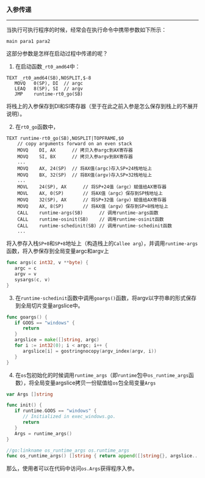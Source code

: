 ### 入参传递

------

当执行可执行程序的时候，经常会在执行命令中携带参数如下所示：

```shell
main para1 para2
```

这部分参数是怎样在启动过程中传递的呢？

1. 在启动函数`_rt0_amd64`中：

```assembly
TEXT _rt0_amd64(SB),NOSPLIT,$-8
   MOVQ   0(SP), DI  // argc
   LEAQ   8(SP), SI  // argv
   JMP    runtime·rt0_go(SB)
```

将栈上的入参保存到DI和SI寄存器（至于在此之前入参是怎么保存到栈上的不展开说明）。

2. 在`rt0_go`函数中，

```assembly
TEXT runtime·rt0_go(SB),NOSPLIT|TOPFRAME,$0
	// copy arguments forward on an even stack
	MOVQ	DI, AX		// 拷贝入参argc到AX寄存器
	MOVQ	SI, BX		// 拷贝入参argv到BX寄存器
    ...  
	MOVQ	AX, 24(SP)  // 将AX值(argc)存入SP+24栈地址上
	MOVQ	BX, 32(SP)  // 将BX值(argv)存入SP+32栈地址上
	...
	MOVL	24(SP), AX		// 将SP+24值（argc）赋值给AX寄存器
	MOVL	AX, 0(SP)       // 将AX值（argc）保存到SP栈地址上
	MOVQ	32(SP), AX		// 将SP+32值（argv）赋值给AX寄存器
	MOVQ	AX, 8(SP)       // 将AX值（argv）保存到SP+8栈地址上
    CALL	runtime·args(SB)      // 调用runtime·args函数
    CALL	runtime·osinit(SB)    // 调用runtime·osinit函数
	CALL	runtime·schedinit(SB) // 调用runtime·schedinit函数
	...
```

将入参存入栈`SP+0`和`SP+8`地址上（构造栈上的`Callee arg`），并调用`runtime·args`函数，将入参保存到全局变量argc和argv上

```go
func args(c int32, v **byte) {
   argc = c
   argv = v
   sysargs(c, v)
}
```

3. 在`runtime·schedinit`函数中调用`goargs()`函数，将argv以字符串的形式保存到全局切片变量argslice中。

```go
func goargs() {
   if GOOS == "windows" {
      return
   }
   argslice = make([]string, argc)
   for i := int32(0); i < argc; i++ {
      argslice[i] = gostringnocopy(argv_index(argv, i))
   }
}
```

4. 在`os`包初始化的时候调用`runtime_args`（即`runtime`包中`os_runtime_args`函数），将全局变量argslice拷贝一份赋值给`os`包全局变量`Args`

```go
var Args []string

func init() {
   if runtime.GOOS == "windows" {
      // Initialized in exec_windows.go.
      return
   }
   Args = runtime_args()
}
```

```go
//go:linkname os_runtime_args os.runtime_args
func os_runtime_args() []string { return append([]string{}, argslice...) }
```

那么，使用者可以在代码中访问`os.Args`获得程序入参。
